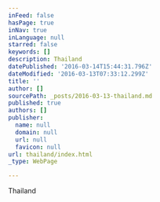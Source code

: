 ```yaml
---
inFeed: false
hasPage: true
inNav: true
inLanguage: null
starred: false
keywords: []
description: Thailand
datePublished: '2016-03-14T15:44:31.796Z'
dateModified: '2016-03-13T07:33:12.299Z'
title: ''
author: []
sourcePath: _posts/2016-03-13-thailand.md
published: true
authors: []
publisher:
  name: null
  domain: null
  url: null
  favicon: null
url: thailand/index.html
_type: WebPage

---
```

Thailand